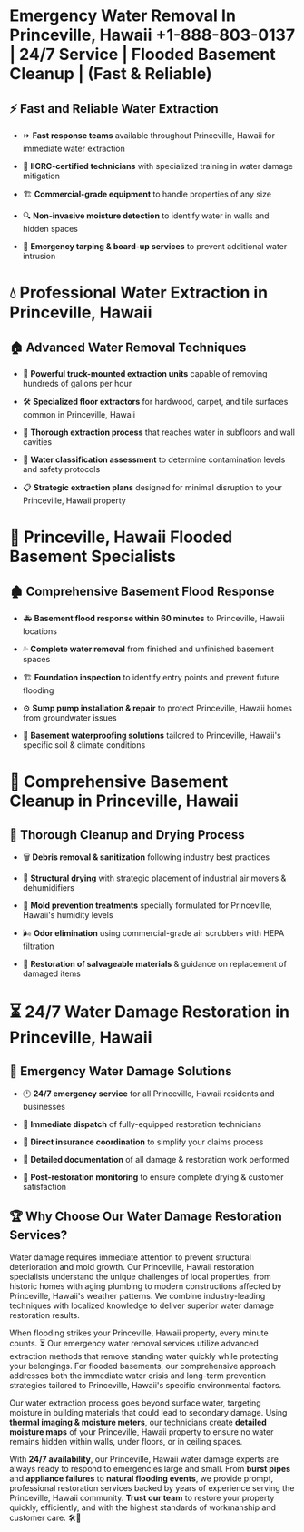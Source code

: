 # Emergency Water Removal In Princeville, Hawaii +1-888-803-0137 | 24/7 Service | Flooded Basement Cleanup | (Fast & Reliable)  

## ⚡ Fast and Reliable Water Extraction  
- ⏩ **Fast response teams** available throughout Princeville, Hawaii for immediate water extraction  
- 🏅 **IICRC-certified technicians** with specialized training in water damage mitigation  
- 🏗️ **Commercial-grade equipment** to handle properties of any size  
- 🔍 **Non-invasive moisture detection** to identify water in walls and hidden spaces  
- 🛑 **Emergency tarping & board-up services** to prevent additional water intrusion  

# 💧 Professional Water Extraction in Princeville, Hawaii  

## 🏠 Advanced Water Removal Techniques  
- 🚛 **Powerful truck-mounted extraction units** capable of removing hundreds of gallons per hour  
- 🛠️ **Specialized floor extractors** for hardwood, carpet, and tile surfaces common in Princeville, Hawaii  
- 📏 **Thorough extraction process** that reaches water in subfloors and wall cavities  
- 🧪 **Water classification assessment** to determine contamination levels and safety protocols  
- 📋 **Strategic extraction plans** designed for minimal disruption to your Princeville, Hawaii property  

# 🌊 Princeville, Hawaii Flooded Basement Specialists  

## 🏚️ Comprehensive Basement Flood Response  
- 🚑 **Basement flood response within 60 minutes** to Princeville, Hawaii locations  
- 💦 **Complete water removal** from finished and unfinished basement spaces  
- 🏗️ **Foundation inspection** to identify entry points and prevent future flooding  
- ⚙️ **Sump pump installation & repair** to protect Princeville, Hawaii homes from groundwater issues  
- 🌱 **Basement waterproofing solutions** tailored to Princeville, Hawaii's specific soil & climate conditions  

# 🧹 Comprehensive Basement Cleanup in Princeville, Hawaii  

## 🔄 Thorough Cleanup and Drying Process  
- 🗑️ **Debris removal & sanitization** following industry best practices  
- 💨 **Structural drying** with strategic placement of industrial air movers & dehumidifiers  
- 🦠 **Mold prevention treatments** specially formulated for Princeville, Hawaii's humidity levels  
- 🌬️ **Odor elimination** using commercial-grade air scrubbers with HEPA filtration  
- 🔧 **Restoration of salvageable materials** & guidance on replacement of damaged items  

# ⏳ 24/7 Water Damage Restoration in Princeville, Hawaii  

## 🚀 Emergency Water Damage Solutions  
- 🕛 **24/7 emergency service** for all Princeville, Hawaii residents and businesses  
- 🚒 **Immediate dispatch** of fully-equipped restoration technicians  
- 🏦 **Direct insurance coordination** to simplify your claims process  
- 📜 **Detailed documentation** of all damage & restoration work performed  
- 🔎 **Post-restoration monitoring** to ensure complete drying & customer satisfaction  

## 🏆 Why Choose Our Water Damage Restoration Services?  
Water damage requires immediate attention to prevent structural deterioration and mold growth. Our Princeville, Hawaii restoration specialists understand the unique challenges of local properties, from historic homes with aging plumbing to modern constructions affected by Princeville, Hawaii's weather patterns. We combine industry-leading techniques with localized knowledge to deliver superior water damage restoration results.  

When flooding strikes your Princeville, Hawaii property, every minute counts. ⏳ Our emergency water removal services utilize advanced extraction methods that remove standing water quickly while protecting your belongings. For flooded basements, our comprehensive approach addresses both the immediate water crisis and long-term prevention strategies tailored to Princeville, Hawaii's specific environmental factors.  

Our water extraction process goes beyond surface water, targeting moisture in building materials that could lead to secondary damage. Using **thermal imaging & moisture meters**, our technicians create **detailed moisture maps** of your Princeville, Hawaii property to ensure no water remains hidden within walls, under floors, or in ceiling spaces.  

With **24/7 availability**, our Princeville, Hawaii water damage experts are always ready to respond to emergencies large and small. From **burst pipes** and **appliance failures** to **natural flooding events**, we provide prompt, professional restoration services backed by years of experience serving the Princeville, Hawaii community. **Trust our team** to restore your property quickly, efficiently, and with the highest standards of workmanship and customer care. 🛠️💪  
